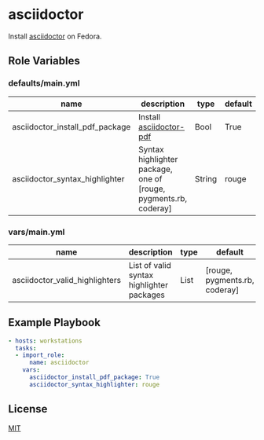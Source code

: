 # asciidoctor

Install [asciidoctor][asciidoctor] on Fedora.

## Role Variables

### defaults/main.yml

| name                            | description                                                      | type   | default |
| ------------------------------- | ---------------------------------------------------------------- | ------ | ------- |
| asciidoctor_install_pdf_package | Install [asciidoctor-pdf][pdf]                                   | Bool   | True    |
| asciidoctor_syntax_highlighter  | Syntax highlighter package, one of [rouge, pygments.rb, coderay] | String | rouge   |

### vars/main.yml

| name                           | description                               | type | default                       |
| ------------------------------ | ----------------------------------------- | ---- | ----------------------------- |
| asciidoctor_valid_highlighters | List of valid syntax highlighter packages | List | [rouge, pygments.rb, coderay] |

## Example Playbook

```yaml
- hosts: workstations
  tasks:
  - import_role:
      name: asciidoctor
    vars:
      asciidoctor_install_pdf_package: True
      asciidoctor_syntax_highlighter: rouge
```

## License

[MIT](LICENSE)

[asciidoctor]: https://asciidoctor.org
[pdf]: https://asciidoctor.org/docs/asciidoctor-pdf/
